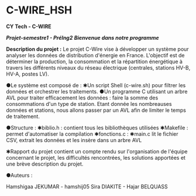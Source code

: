 # C-WIRE_HSH

**************CY Tech - C-WIRE**************

******Projet-semestre1 - PréIng2*****
**Bienvenue dans notre programme***

**Description du projet :**
Le projet C-Wire vise à développer un système pour analyser les données de distribution d'énergie en France. L'objectif est de déterminer la production, la consommation et la répartition énergétique à travers les différents niveaux du réseau électrique (centrales, stations HV-B, HV-A, postes LV).

●Le système est composé de :
✱Un script Shell (c-wire.sh) pour filtrer les données et orchestrer les traitements.
●Un programme C utilisant un arbre AVL pour traiter efficacement les données : faire la somme des consommations d'un type de station. Etant donnée les nombreauses données et stations, nous allons passer par un AVL afin de limiter le temps de traitement.


●Structure : 
✱biblio.h : contient tous les bibliothèques utilisées 
✱Makefile : permet d'automatiser la compilation
✱fonctions.c : 
✱main.c lit le fichier CSV, extrait les données et les insère dans un arbre AVL

✱Rapport du projet contient un compte rendu sur l'organisation de l'équipe concernant le projet, les difficultés rencontrées, les solutions apportées et une brève description du projet.



●Auteurs : 

Hamshigaa JEKUMAR - hamshij05
Sira DIAKITE - 
Hajar BELQUASS
